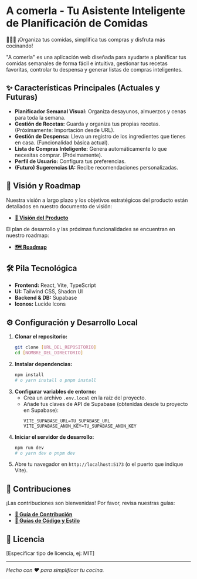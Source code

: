 # A comerla - Tu Asistente Inteligente de Planificación de Comidas

🍳🥗🌙 ¡Organiza tus comidas, simplifica tus compras y disfruta más cocinando!

"A comerla" es una aplicación web diseñada para ayudarte a planificar tus comidas semanales de forma fácil e intuitiva, gestionar tus recetas favoritas, controlar tu despensa y generar listas de compras inteligentes.

## ✨ Características Principales (Actuales y Futuras)

*   **Planificador Semanal Visual:** Organiza desayunos, almuerzos y cenas para toda la semana.
*   **Gestión de Recetas:** Guarda y organiza tus propias recetas. (Próximamente: Importación desde URL).
*   **Gestión de Despensa:** Lleva un registro de los ingredientes que tienes en casa. (Funcionalidad básica actual).
*   **Lista de Compras Inteligente:** Genera automáticamente lo que necesitas comprar. (Próximamente).
*   **Perfil de Usuario:** Configura tus preferencias.
*   **(Futuro) Sugerencias IA:** Recibe recomendaciones personalizadas.

## 🚀 Visión y Roadmap

Nuestra visión a largo plazo y los objetivos estratégicos del producto están detallados en nuestro documento de visión:

*   **[📄 Visión del Producto](./PRODUCT_VISION.md)**

El plan de desarrollo y las próximas funcionalidades se encuentran en nuestro roadmap:

*   **[🗺️ Roadmap](./ROADMAP.md)**

## 🛠️ Pila Tecnológica

*   **Frontend:** React, Vite, TypeScript
*   **UI:** Tailwind CSS, Shadcn UI
*   **Backend & DB:** Supabase
*   **Iconos:** Lucide Icons

## ⚙️ Configuración y Desarrollo Local

1.  **Clonar el repositorio:**
    ```bash
    git clone [URL_DEL_REPOSITORIO]
    cd [NOMBRE_DEL_DIRECTORIO]
    ```
2.  **Instalar dependencias:**
    ```bash
    npm install
    # o yarn install o pnpm install
    ```
3.  **Configurar variables de entorno:**
    *   Crea un archivo `.env.local` en la raíz del proyecto.
    *   Añade tus claves de API de Supabase (obtenidas desde tu proyecto en Supabase):
        ```env
        VITE_SUPABASE_URL=TU_SUPABASE_URL
        VITE_SUPABASE_ANON_KEY=TU_SUPABASE_ANON_KEY
        ```
4.  **Iniciar el servidor de desarrollo:**
    ```bash
    npm run dev
    # o yarn dev o pnpm dev
    ```
5.  Abre tu navegador en `http://localhost:5173` (o el puerto que indique Vite).

## 🤝 Contribuciones

¡Las contribuciones son bienvenidas! Por favor, revisa nuestras guías:

*   **[📜 Guía de Contribución](./CONTRIBUTING.md)**
*   **[📏 Guías de Código y Estilo](./GUIDELINES.md)**

## 📄 Licencia

[Especificar tipo de licencia, ej: MIT]

---

*Hecho con ❤️ para simplificar tu cocina.*
